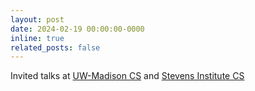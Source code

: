 ```yaml
---
layout: post
date: 2024-02-19 00:00:00-0000
inline: true
related_posts: false
---
```


Invited talks at <a href="https://today.wisc.edu/events/view/193328" target="_blank">UW-Madison CS</a> and <a href="https://www.stevens.edu/events/artistic-vision-interactive-computational-guidance-for-developing-expertise" target="_blank">Stevens Institute CS</a>
